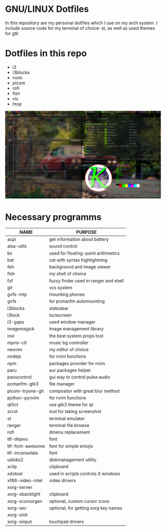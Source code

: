 # GNU/LINUX Dotfiles

In this repository are my personal dotfiles which I use on my arch system.
I include source code for my terminal of choice: st, as well as used themes for gtk

# Dotfiles in this repo
+ i3
+ i3blocks
+ nvim
+ picom
+ rofi
+ fish
+ vlc
+ htop

![screenshot](screenshot.png)

# Necessary programms
| NAME                 | PURPOSE                                 |
|----------------------|-----------------------------------------|
| acpi                 | get information about battery           |
| alsa-utils           | sound control                           |
| bc                   | used for floating-point arithmetics     |
| bat                  | cat with syntax highlightning           |
| feh                  | background and image viewer             |
| fish                 | my shell of choice                      |
| fzf                  | fuzzy finder used in ranger and shell   |
| git                  | vcs system                              |
| gvfs-mtp             | mounting phones                         |
| gvfs                 | for pcmanfm automounting                |
| i3blocks             | statusbar                               |
| i3lock               | lockscreen                              |
| i3-gaps              | used window manager                     |
| imagemagick          | image management library                |
| inxi                 | the best system props tool              |
| mpris-ctl            | music bg controller                     |
| neovim               | my editor of choice                     |
| nodejs               | for nvim functions                      |
| npm                  | packages provider for nvim              |
| paru                 | aur packages helper                     |
| pavucontrol          | gui way to control pulse audio          |
| pcmanfm-gtk3         | file manager                            |
| picom-tryone-git     | compositor with great blur method       |
| python-pynvim        | for nvim functions                      |
| qt5ct                | use gtk3 theme for qt                   |
| scrot                | tool for taking screenshot              |
| st                   | terminal emulator                       |
| ranger               | terminal file browse                    |
| rofi                 | dmenu replacement                       |
| ttf-dejavu           | font                                    |
| ttf-font-awesome     | font for simple emojis                  |
| ttf-inconsolata      | font                                    |
| udisks2              | diskmanagement utility                  |
| xclip                | clipboard                               |
| xdotool              | used in scripts controls X windows      |
| xf86-video-intel     | video drivers                           |
| xorg-server          |                                         |
| xorg-xbacklight      | clipboard                               |
| xorg-xcursorgen      | optional, custom cursor icons           |
| xorg-xev             | optional, for getting xorg key names    |
| xorg-xinit           |                                         |
| xorg-xinput          | touchpad drivers                        |

